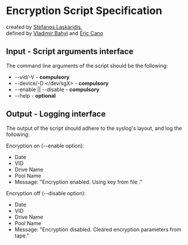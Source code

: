 # Encryption Script Specification

created by [Stefanos Laskaridis](steve.laskaridis@cern.ch),  
defined by [Vladimír Bahyl](Vladimir.Bahyl@cern.ch) and [Eric Cano](Eric.Cano@cern.ch)


## Input - Script arguments interface

The command line arguments of the script should be the following:

* --vid/-V <VID> - **compulsory**
* --device/-D  </dev/sgX> - **compulsory**
* --enable || --disable - **compulsory**
* --help - **optional**


## Output - Logging interface

The output of the script should adhere to the syslog's layout, and log the following:

Encryption on (--enable option):
  * Date
  * VID
  * Drive Name
  * Pool Name
  * Message: "Encryption enabled. Using key from file <file path>."

Encryption off (--disable option):
  * Date
  * VID
  * Drive Name
  * Pool Name
  * Message: "Encryption disabled. Cleared encryption parameters from tape."
